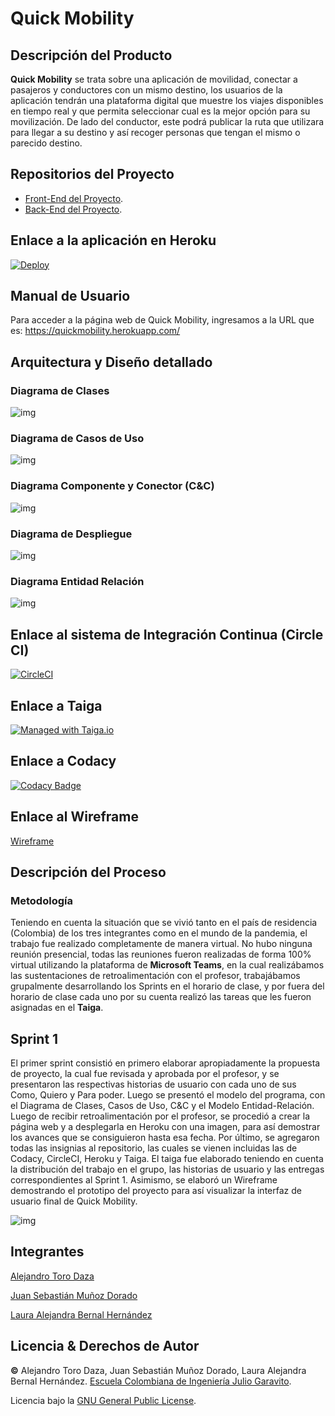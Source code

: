 # Quick Mobility

## Descripción del Producto

**Quick Mobility** se trata sobre una aplicación de movilidad, conectar a pasajeros y conductores con un mismo destino, los usuarios de la aplicación tendrán una plataforma digital que muestre los viajes disponibles en tiempo real y que permita seleccionar cual es la mejor opción para su movilización. De lado del conductor, este podrá publicar la ruta que utilizara para llegar a su destino y así recoger personas que tengan el mismo o parecido destino.

## Repositorios del Proyecto

* [Front-End del Proyecto](https://github.com/2021-1-PROYARSW-TOROCURRAMBERO/Front-End).
* [Back-End del Proyecto](https://github.com/2021-1-PROYARSW-TOROCURRAMBERO/Back-End).

## Enlace a la aplicación en Heroku

[![Deploy](https://www.herokucdn.com/deploy/button.svg)](https://quickmobility.herokuapp.com/)

## Manual de Usuario

Para acceder a la página web de Quick Mobility, ingresamos a la URL que es:    https://quickmobility.herokuapp.com/

## Arquitectura y Diseño detallado

### Diagrama de Clases

![img](https://github.com/2021-1-PROYARSW-TOROCURRAMBERO/Proyecto/blob/main/img/DiagramaDeClases1.PNG)

### Diagrama de Casos de Uso

![img](https://github.com/2021-1-PROYARSW-TOROCURRAMBERO/Proyecto/blob/main/img/DiagramaDeCasosDeUso.PNG)

### Diagrama Componente y Conector (C&C)

![img](https://github.com/2021-1-PROYARSW-TOROCURRAMBERO/Proyecto/blob/main/img/DiagramaC&C1.PNG)

### Diagrama de Despliegue

![img](https://github.com/2021-1-PROYARSW-TOROCURRAMBERO/Proyecto/blob/main/img/DiagramaDeDespliegue1.PNG)

### Diagrama Entidad Relación

![img](https://github.com/2021-1-PROYARSW-TOROCURRAMBERO/Proyecto/blob/main/img/DiagramaE-R.PNG)

## Enlace al sistema de Integración Continua (Circle CI)

[![CircleCI](https://circleci.com/gh/circleci/circleci-docs.svg?style=svg)](https://app.circleci.com/pipelines/github/2021-1-PROYARSW-TOROCURRAMBERO/Proyecto)

## Enlace a Taiga

[![Managed with Taiga.io](https://img.shields.io/badge/managed%20with-TAIGA.io-709f14.svg)](https://tree.taiga.io/project/skullzo-2021-1-proyarsw-torocurrambero/backlog "Managed with Taiga.io")

## Enlace a Codacy
	
[![Codacy Badge](https://app.codacy.com/project/badge/Grade/2d0af12fa5624aa49c8cb4d34a95c50d)](https://www.codacy.com/gh/2021-1-PROYARSW-TOROCURRAMBERO/Proyecto/dashboard?utm_source=github.com&amp;utm_medium=referral&amp;utm_content=2021-1-PROYARSW-TOROCURRAMBERO/Proyecto&amp;utm_campaign=Badge_Grade)

## Enlace al Wireframe

[Wireframe](https://wireframepro.mockflow.com/view/M39a4215e24029688692f6eff38a2048e1612884258925#/page/e926cf47524e402d82c1af086b441bda)

## Descripción del Proceso

### Metodología

Teniendo en cuenta la situación que se vivió tanto en el país de residencia (Colombia) de los tres integrantes como en el mundo de la pandemia, el trabajo fue realizado completamente de manera virtual. No hubo ninguna reunión presencial, todas las reuniones fueron realizadas de forma 100% virtual utilizando la plataforma de **Microsoft Teams**, en la cual realizábamos las sustentaciones de retroalimentación con el profesor, trabajábamos grupalmente desarrollando los Sprints en el horario de clase, y por fuera del horario de clase cada uno por su cuenta realizó las tareas que les fueron asignadas en el **Taiga**.

## Sprint 1

El primer sprint consistió en primero elaborar apropiadamente la propuesta de proyecto, la cual fue revisada y aprobada por el profesor, y se presentaron las respectivas historias de usuario con cada uno de sus Como, Quiero y Para poder. Luego se presentó el modelo del programa, con el Diagrama de Clases, Casos de Uso, C&C y el Modelo Entidad-Relación. Luego de recibir retroalimentación por el profesor, se procedió a crear la página web y a desplegarla en Heroku con una imagen, para así demostrar los avances que se consiguieron hasta esa fecha. Por último, se agregaron todas las insignias al repositorio, las cuales se vienen incluidas las de Codacy, CircleCI, Heroku y Taiga. El taiga fue elaborado teniendo en cuenta la distribución del trabajo en el grupo, las historias de usuario y las entregas correspondientes al Sprint 1. Asimismo, se elaboró un Wireframe demostrando el prototipo del proyecto para así visualizar la interfaz de usuario final de Quick Mobility. 

![img](https://github.com/2021-1-PROYARSW-TOROCURRAMBERO/Proyecto/blob/main/img/Sprint1.PNG)

## Integrantes
[Alejandro Toro Daza](https://github.com/Skullzo)

[Juan Sebastián Muñoz Dorado](https://github.com/JuanMunozD)

[Laura Alejandra Bernal Hernández](https://github.com/lale1507)
## Licencia & Derechos de Autor
**©** Alejandro Toro Daza, Juan Sebastián Muñoz Dorado, Laura Alejandra Bernal Hernández. [Escuela Colombiana de Ingeniería Julio Garavito](https://www.escuelaing.edu.co/es/).
      
Licencia bajo la [GNU General Public License](https://github.com/2021-1-PROYARSW-TOROCURRAMBERO/Proyecto/blob/main/LICENSE).
